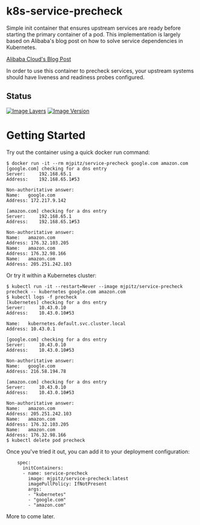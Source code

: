 # k8s-service-precheck

Simple init container that ensures upstream services are ready before starting the primary container of a pod.
This implementation is largely based on Alibaba's blog post on how to solve service dependencies in Kubernetes.

[Alibaba Cloud's Blog Post](https://www.alibabacloud.com/blog/kubernetes-demystified-solving-service-dependencies_594110)

In order to use this container to precheck services, your upstream systems should have liveness and readiness probes configured.

## Status

[![Image Layers](https://images.microbadger.com/badges/image/mjpitz/service-precheck.svg)](https://microbadger.com/images/mjpitz/service-precheck)
[![Image Version](https://images.microbadger.com/badges/version/mjpitz/service-precheck.svg)](https://microbadger.com/images/mjpitz/service-precheck)

# Getting Started

Try out the container using a quick docker run command:

```
$ docker run -it --rm mjpitz/service-precheck google.com amazon.com
[google.com] checking for a dns entry
Server:		192.168.65.1
Address:	192.168.65.1#53

Non-authoritative answer:
Name:	google.com
Address: 172.217.9.142

[amazon.com] checking for a dns entry
Server:		192.168.65.1
Address:	192.168.65.1#53

Non-authoritative answer:
Name:	amazon.com
Address: 176.32.103.205
Name:	amazon.com
Address: 176.32.98.166
Name:	amazon.com
Address: 205.251.242.103
```

Or try it within a Kubernetes cluster:

```
$ kubectl run -it --restart=Never --image mjpitz/service-precheck precheck -- kubernetes google.com amazon.com
$ kubectl logs -f precheck
[kubernetes] checking for a dns entry
Server:		10.43.0.10
Address:	10.43.0.10#53

Name:	kubernetes.default.svc.cluster.local
Address: 10.43.0.1

[google.com] checking for a dns entry
Server:		10.43.0.10
Address:	10.43.0.10#53

Non-authoritative answer:
Name:	google.com
Address: 216.58.194.78

[amazon.com] checking for a dns entry
Server:		10.43.0.10
Address:	10.43.0.10#53

Non-authoritative answer:
Name:	amazon.com
Address: 205.251.242.103
Name:	amazon.com
Address: 176.32.103.205
Name:	amazon.com
Address: 176.32.98.166
$ kubectl delete pod precheck
```

Once you've tried it out, you can add it to your deployment configuration:

```
    spec:
      initContainers:
      - name: service-precheck
        image: mjpitz/service-precheck:latest
        imagePullPolicy: IfNotPresent
        args:
        - "kubernetes"
        - "google.com"
        - "amazon.com"
```

More to come later.
